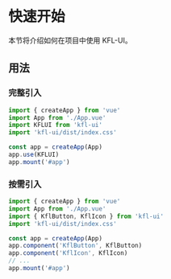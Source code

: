# 快速开始

本节将介绍如何在项目中使用 KFL-UI。

## 用法

### 完整引入

```js
import { createApp } from 'vue'
import App from './App.vue'
import KFLUI from 'kfl-ui'
import 'kfl-ui/dist/index.css'

const app = createApp(App)
app.use(KFLUI)
app.mount('#app')

```

### 按需引入

```js
import { createApp } from 'vue'
import App from './App.vue'
import { KflButton, KflIcon } from 'kfl-ui'
import 'kfl-ui/dist/index.css'

const app = createApp(App)
app.component('KflButton', KflButton)
app.component('KflIcon', KflIcon)
// ...
app.mount('#app')

```